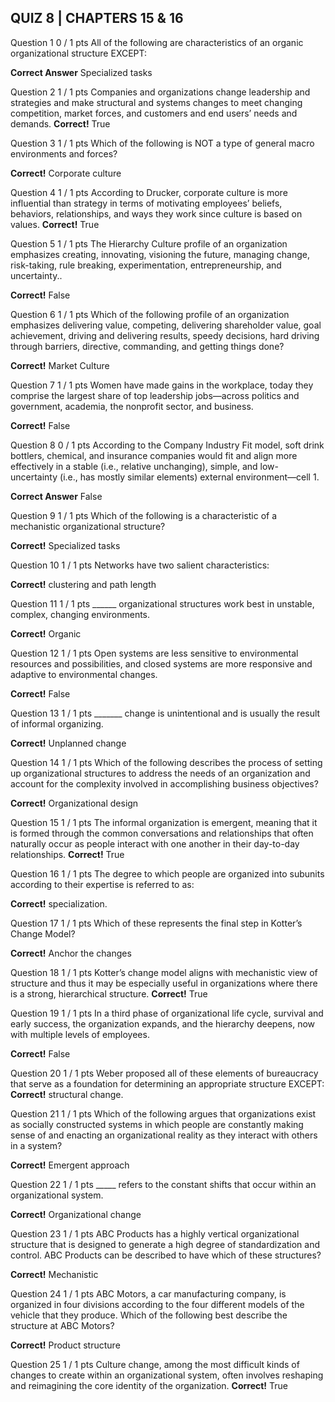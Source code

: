 ## QUIZ 8 | CHAPTERS 15 & 16

Question 1
0 / 1 pts
All of the following are characteristics of an organic organizational structure EXCEPT:

**Correct Answer**
  Specialized tasks

Question 2
1 / 1 pts
Companies and organizations change leadership and strategies and make structural and systems changes to meet changing competition, market forces, and customers and end users’ needs and demands.
**Correct!**
  True


Question 3
1 / 1 pts
Which of the following is NOT a type of general macro environments and forces?

**Correct!**
  Corporate culture

Question 4
1 / 1 pts
According to Drucker, corporate culture is more influential than strategy in terms of motivating employees’ beliefs, behaviors, relationships, and ways they work since culture is based on values.
**Correct!**
  True


Question 5
1 / 1 pts
The Hierarchy Culture profile of an organization emphasizes creating, innovating, visioning the future, managing change, risk-taking, rule breaking, experimentation, entrepreneurship, and uncertainty..

**Correct!**
  False

Question 6
1 / 1 pts
Which of the following profile of an organization emphasizes delivering value, competing, delivering shareholder value, goal achievement, driving and delivering results, speedy decisions, hard driving through barriers, directive, commanding, and getting things done?

**Correct!**
  Market Culture


Question 7
1 / 1 pts
Women have made gains in the workplace, today they comprise the largest share of top leadership jobs—across politics and government, academia, the nonprofit sector, and business.

**Correct!**
  False

Question 8
0 / 1 pts
According to the Company Industry Fit model, soft drink bottlers, chemical, and insurance companies would fit and align more effectively in a stable (i.e., relative unchanging), simple, and low-uncertainty (i.e., has mostly similar elements) external environment—cell 1.

**Correct Answer**
  False

Question 9
1 / 1 pts
Which of the following is a characteristic of a mechanistic organizational structure?

**Correct!**
  Specialized tasks

Question 10
1 / 1 pts
Networks have two salient characteristics:

**Correct!**
  clustering and path length


Question 11
1 / 1 pts
______ organizational structures work best in unstable, complex, changing environments.

**Correct!**
  Organic


Question 12
1 / 1 pts
Open systems are less sensitive to environmental resources and possibilities, and closed systems are more responsive and adaptive to environmental changes.

**Correct!**
  False

Question 13
1 / 1 pts
_______ change is unintentional and is usually the result of informal organizing.

**Correct!**
  Unplanned change


Question 14
1 / 1 pts
Which of the following describes the process of setting up organizational structures to address the needs of an organization and account for the complexity involved in accomplishing business objectives?

**Correct!**
  Organizational design


Question 15
1 / 1 pts
The informal organization is emergent, meaning that it is formed through the common conversations and relationships that often naturally occur as people interact with one another in their day-to-day relationships.
**Correct!**
  True


Question 16
1 / 1 pts
The degree to which people are organized into subunits according to their expertise is referred to as:

**Correct!**
  specialization.

Question 17
1 / 1 pts
Which of these represents the final step in Kotter’s Change Model?

**Correct!**
  Anchor the changes

Question 18
1 / 1 pts
Kotter’s change model aligns with mechanistic view of structure and thus it may be especially useful in organizations where there is a strong, hierarchical structure.
**Correct!**
  True


Question 19
1 / 1 pts
In a third phase of organizational life cycle, survival and early success, the organization expands, and the hierarchy deepens, now with multiple levels of employees.

**Correct!**
  False

Question 20
1 / 1 pts
Weber proposed all of these elements of bureaucracy that serve as a foundation for determining an appropriate structure EXCEPT:
**Correct!**
  structural change.


Question 21
1 / 1 pts
Which of the following argues that organizations exist as socially constructed systems in which people are constantly making sense of and enacting an organizational reality as they interact with others in a system?

**Correct!**
  Emergent approach


Question 22
1 / 1 pts
_____ refers to the constant shifts that occur within an organizational system.

**Correct!**
  Organizational change


Question 23
1 / 1 pts
ABC Products has a highly vertical organizational structure that is designed to generate a high degree of standardization and control. ABC Products can be described to have which of these structures?

**Correct!**
  Mechanistic


Question 24
1 / 1 pts
ABC Motors, a car manufacturing company, is organized in four divisions according to the four different models of the vehicle that they produce. Which of the following best describe the structure at ABC Motors?

**Correct!**
  Product structure

Question 25
1 / 1 pts
Culture change, among the most difficult kinds of changes to create within an organizational system, often involves reshaping and reimagining the core identity of the organization.
**Correct!**
  True

